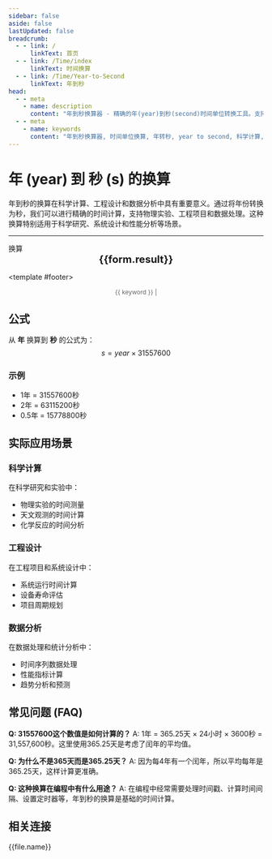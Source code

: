 ```yaml
---
sidebar: false
aside: false
lastUpdated: false
breadcrumb:
  - - link: /
      linkText: 首页
  - - link: /Time/index
      linkText: 时间换算
  - - link: /Time/Year-to-Second
      linkText: 年到秒
head:
  - - meta
    - name: description
      content: "年到秒换算器 - 精确的年(year)到秒(second)时间单位转换工具。支持科学计算、工程设计、数据分析等应用场景。使用公式 year × 31557600 进行换算，提供详细的计算步骤和实际应用案例。"
  - - meta
    - name: keywords
      content: "年到秒换算器, 时间单位换算, 年转秒, year to second, 科学计算, 工程设计, 数据分析, 时间规划, 年秒转换, 时间计算器"
---
```

# 年 (year) 到 秒 (s) 的换算

年到秒的换算在科学计算、工程设计和数据分析中具有重要意义。通过将年份转换为秒，我们可以进行精确的时间计算，支持物理实验、工程项目和数据处理。这种换算特别适用于科学研究、系统设计和性能分析等场景。

---
<script setup>
import { onMounted, reactive, inject, ref } from 'vue'
import { NButton,NForm ,NFormItem,NInput,NInputNumber,NSelect,NCard,useMessage,NGrid ,NGi  } from 'naive-ui'
import { defineClientComponent } from 'vitepress'
import { Time } from '../files';

const convert = inject('convert')

const form = reactive({
  number: null,
  result: '',
  title: '年到秒换算器',
  seoKey: ['年到秒', '科学计算', '工程设计', '数据分析', '时间规划', '年秒转换', '时间计算器', 'year to second']
})

const convertHandler = () => {
  if (form.number !== null && !isNaN(form.number)) {
    const convertedValue = parseFloat(form.number) * 31536000
    form.result = `${form.number}年 = ${convertedValue.toFixed(0)}秒`
  } else {
    form.result = '请输入有效的数值。'
  }
}
</script>

<n-card :title="form.title" embedded hoverable>
  <n-form size="large" :model="form">
    <n-form-item label="年">
      <n-input-number v-model:value="form.number" placeholder="输入年数" style="width: 100%" />
    </n-form-item>
    <n-form-item>
      <n-button type="info" @click="convertHandler" block>换算</n-button>
    </n-form-item>
  </n-form>

  <n-card embedded :bordered="false" hoverable>
    <div style="text-align:center;font-size:20px;">
      <strong>{{form.result}}</strong>
    </div>
  </n-card>

  <template #footer>
    <div style="font-size: 12px; color: #666; text-align: center;">
      <span v-for="(keyword, index) in form.seoKey" :key="index">
        {{ keyword }}<span v-if="index < form.seoKey.length - 1"> | </span>
      </span>
    </div>
  </template>
</n-card>

## 公式

从 **年** 换算到 **秒** 的公式为：
$$ s = year \times 31557600 $$

### 示例
- 1年 = 31557600秒
- 2年 = 63115200秒
- 0.5年 = 15778800秒

## 实际应用场景

### 科学计算
在科学研究和实验中：
- 物理实验的时间测量
- 天文观测的时间计算
- 化学反应的时间分析

### 工程设计
在工程项目和系统设计中：
- 系统运行时间计算
- 设备寿命评估
- 项目周期规划

### 数据分析
在数据处理和统计分析中：
- 时间序列数据处理
- 性能指标计算
- 趋势分析和预测

## 常见问题 (FAQ)

**Q: 31557600这个数值是如何计算的？**
A: 1年 = 365.25天 × 24小时 × 3600秒 = 31,557,600秒。这里使用365.25天是考虑了闰年的平均值。

**Q: 为什么不是365天而是365.25天？**
A: 因为每4年有一个闰年，所以平均每年是365.25天，这样计算更准确。

**Q: 这种换算在编程中有什么用途？**
A: 在编程中经常需要处理时间戳、计算时间间隔、设置定时器等，年到秒的换算是基础的时间计算。

## 相关连接
<n-grid x-gap="12" :cols="2">
  <n-gi v-for="(file, index) in Time" :key="index">
    <n-button
      text
      tag="a"
      :href="file.path"
      type="info"
    >
      {{file.name}}
    </n-button>
  </n-gi>
</n-grid>